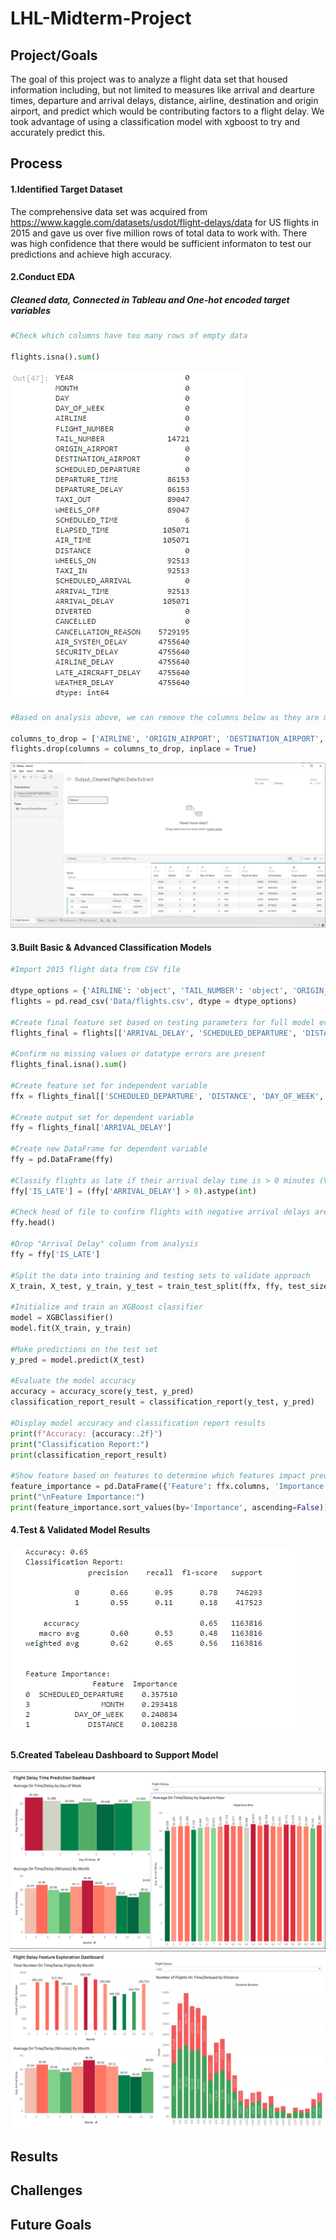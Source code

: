 # LHL-Midterm-Project


## Project/Goals
The goal of this project was to analyze a flight data set that housed information including, but not limited to measures like arrival and dearture times, departure and arrival delays, distance, airline, destination and origin airport, and predict which would be contributing factors to a flight delay. We took advantage of using a classification model with xgboost to try and accurately predict this. 


## Process

#### 1.Identified Target Dataset
The comprehensive data set was acquired from https://www.kaggle.com/datasets/usdot/flight-delays/data for US flights in 2015 and gave us over five million rows of total data to work with. There was high confidence that there would be sufficient informaton to test our predictions and achieve high accuracy.

#### 2.Conduct EDA
##### Cleaned data, Connected in Tableau and One-hot encoded target variables
``` python
#Check which columns have too many rows of empty data

flights.isna().sum()
```
<img src="images/EDA.png" alt="Tableau Desktop">

``` python
#Based on analysis above, we can remove the columns below as they are mostly blank and will delete the entire dataset of we clean all columns without data. Also removing columns such as "Airline", "Origin Airport", "Destination Airport", and "Tail Number" such those aren't numerical and cannot be part of EDA

columns_to_drop = ['AIRLINE', 'ORIGIN_AIRPORT', 'DESTINATION_AIRPORT', 'TAIL_NUMBER', 'CANCELLATION_REASON', 'AIR_SYSTEM_DELAY', 'SECURITY_DELAY', 'AIRLINE_DELAY', 'LATE_AIRCRAFT_DELAY', 'WEATHER_DELAY', 'DEPARTURE_TIME']
flights.drop(columns = columns_to_drop, inplace = True)
```




<img src="images/Connecting2 Data.png" alt="Tableau Desktop">

#### 3.Built Basic & Advanced Classification Models
```python
#Import 2015 flight data from CSV file

dtype_options = {'AIRLINE': 'object', 'TAIL_NUMBER': 'object', 'ORIGIN_AIRPORT': 'object', 'DESTINATION_AIRPORT': 'object'}
flights = pd.read_csv('Data/flights.csv', dtype = dtype_options)

#Create final feature set based on testing parameters for full model evaluation
flights_final = flights[['ARRIVAL_DELAY', 'SCHEDULED_DEPARTURE', 'DISTANCE', 'DAY_OF_WEEK', 'MONTH']]

#Confirm no missing values or datatype errors are present
flights_final.isna().sum()

#Create feature set for independent variable
ffx = flights_final[['SCHEDULED_DEPARTURE', 'DISTANCE', 'DAY_OF_WEEK', 'MONTH']]

#Create output set for dependent variable
ffy = flights_final['ARRIVAL_DELAY']

#Create new DataFrame for dependent variable
ffy = pd.DataFrame(ffy)

#Classify flights as late if their arrival delay time is > 0 minutes (Value = 1) otherwise if on-time or early (Value = 0)
ffy['IS_LATE'] = (ffy['ARRIVAL_DELAY'] > 0).astype(int)

#Check head of file to confirm flights with negative arrival delays are classified as 0 and flights with positive values are classified as 1
ffy.head()

#Drop "Arrival Delay" column from analysis
ffy = ffy['IS_LATE']

#Split the data into training and testing sets to validate approach
X_train, X_test, y_train, y_test = train_test_split(ffx, ffy, test_size=0.2, random_state=42)

#Initialize and train an XGBoost classifier
model = XGBClassifier()
model.fit(X_train, y_train)

#Make predictions on the test set
y_pred = model.predict(X_test)

#Evaluate the model accuracy
accuracy = accuracy_score(y_test, y_pred)
classification_report_result = classification_report(y_test, y_pred)

#Display model accuracy and classification report results
print(f"Accuracy: {accuracy:.2f}")
print("Classification Report:")
print(classification_report_result)

#Show feature based on features to determine which features impact prediction results
feature_importance = pd.DataFrame({'Feature': ffx.columns, 'Importance': model.feature_importances_})
print("\nFeature Importance:")
print(feature_importance.sort_values(by='Importance', ascending=False))
```


#### 4.Test & Validated Model Results
<img src="images/Classification Report.png" alt="Tableau Desktop">


#### 5.Created Tabeleau Dashboard to Support Model

<img src="images/Dashboard 1.png" alt="Tableau Desktop">

<img src="images/Dashboard 2.png" alt="Tableau Desktop">


## Results

## Challenges 



## Future Goals
